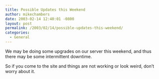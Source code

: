 ```yaml
---
title: Possible Updates this Weekend
author: mikechambers
date: 2003-02-14 12:40:01 -0800
layout: post
permalink: /2003/02/14/possible-updates-this-weekend/
categories:
  - General
---
```



We may be doing some upgrades on our server this weekend, and thus there may be some intermittent downtime.

So if you come to the site and things are not working or look weird, don&#8217;t worry about it.